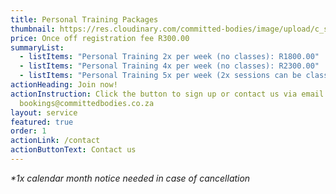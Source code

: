 ```yaml
---
title: Personal Training Packages
thumbnail: https://res.cloudinary.com/committed-bodies/image/upload/c_scale,f_auto,q_auto,w_600/v1642662980/services/membership-Take-Back-Your-Life-Benoni.png
price: Once off registration fee R300.00
summaryList:
  - listItems: "Personal Training 2x per week (no classes): R1800.00"
  - listItems: "Personal Training 4x per week (no classes): R2300.00"
  - listItems: "Personal Training 5x per week (2x sessions can be classes): R2800.00"
actionHeading: Join now!
actionInstruction: Click the button to sign up or contact us via email at
  bookings@committedbodies.co.za
layout: service
featured: true
order: 1
actionLink: /contact
actionButtonText: Contact us
---
```

*\*﻿1x calendar month notice needed in case of cancellation*